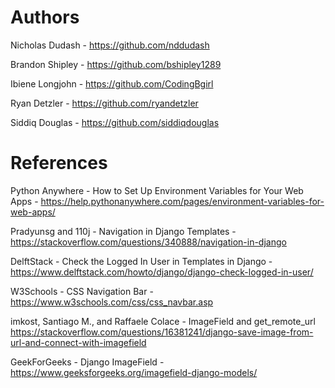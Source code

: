 # Authors

Nicholas Dudash - https://github.com/nddudash

Brandon Shipley - https://github.com/bshipley1289

Ibiene Longjohn - https://github.com/CodingBgirl

Ryan Detzler - https://github.com/ryandetzler

Siddiq Douglas - https://github.com/siddiqdouglas

# References

Python Anywhere - How to Set Up Environment Variables for Your Web Apps - https://help.pythonanywhere.com/pages/environment-variables-for-web-apps/

Pradyunsg and 110j - Navigation in Django Templates -
https://stackoverflow.com/questions/340888/navigation-in-django

DelftStack - Check the Logged In User in Templates in Django - https://www.delftstack.com/howto/django/django-check-logged-in-user/

W3Schools - CSS Navigation Bar - https://www.w3schools.com/css/css_navbar.asp

imkost, Santiago M., and Raffaele Colace - ImageField and get_remote_url
https://stackoverflow.com/questions/16381241/django-save-image-from-url-and-connect-with-imagefield

GeekForGeeks - Django ImageField - https://www.geeksforgeeks.org/imagefield-django-models/

